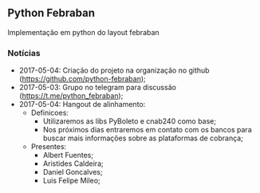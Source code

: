 ## Python Febraban

Implementação em python do layout febraban

### Notícias


- 2017-05-04: Criação do projeto na organização no github (https://github.com/python-febraban);
- 2017-05-03: Grupo no telegram para discussão (https://t.me/python_febraban);
- 2017-05-04: Hangout de alinhamento:
  - Definicoes:
     - Utilizaremos as libs PyBoleto e cnab240 como base;
     - Nos próximos dias entraremos em contato com os bancos para buscar mais informações sobre as plataformas de cobrança;
   - Presentes:
     - Albert Fuentes;
     - Aristides Caldeira;
     - Daniel Goncalves;
     - Luis Felipe Mileo;
